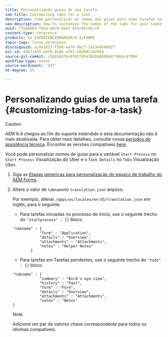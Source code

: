 ```yaml
---
title: Personalizando guias de uma tarefa
seo-title: Customizing tabs for a task
description: Como personalizar os nomes das guias para suas tarefas na área de trabalho do LiveCycle AEM Forms.
seo-description: How-to customize the names of the tabs for your tasks, in LiveCycle AEM Forms workspace.
uuid: 77eabb63-f8ea-4ec0-8a41-b51c65cdecc0
content-type: reference
products: SG_EXPERIENCEMANAGER/6.4/FORMS
topic-tags: forms-workspace
discoiquuid: ac0a281f-f589-4a70-9bc7-1a23e054b02f
exl-id: 42671435-e0f0-41db-af83-182b01742954
source-git-commit: c5b816d74c6f02f85476d16868844f39b4c47996
workflow-type: tm+mt
source-wordcount: '137'
ht-degree: 5%

---
```


# Personalizando guias de uma tarefa {#customizing-tabs-for-a-task}

>[!CAUTION]
>
>AEM 6.4 chegou ao fim do suporte estendido e esta documentação não é mais atualizada. Para obter mais detalhes, consulte nossa [períodos de assistência técnica](https://helpx.adobe.com/br/support/programs/eol-matrix.html). Encontre as versões compatíveis [here](https://experienceleague.adobe.com/docs/).

Você pode personalizar nomes de guias para a variável `Start Process` no `Start Process` Visualização do Uber e o `Task Details` no `ToDo` Visualização Uber.

1. Siga as [Etapas genéricas para personalização do espaço de trabalho do AEM Forms](/help/forms/using/generic-steps-html-workspace-customization.md).
1. Altere o valor de `tabname`no `translation.json` arquivo.

   Por exemplo, alterar `/apps/ws/locales/en-US/translation.json` em inglês, para o seguinte.

   * Para tarefas iniciadas no processo de início, use o seguinte trecho do `"startprocess" : {}` bloco.

   ```
   "tabname" : {
               "form" : "Application",
               "details" : "Overview",
               "attachments" : "Attachments",
               "notes" : "Helper Notes"
           }
   ```

   * Para tarefas em Tarefas pendentes, use o seguinte trecho do `"todo" : {}` bloco.

   ```
   "tabname" : {
               "summary" : "Bird's-eye view",
               "history" : "Past",
               "form" : "Form",
               "details" : "Overview",
               "attachments" : "Attachments",
               "notes" : "Notes"
   }
   ```

   >[!NOTE]
   >
   >Adicione um par de valores chave correspondente para todos os idiomas compatíveis.
